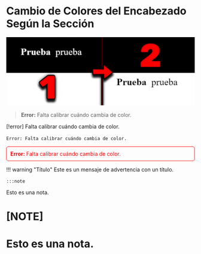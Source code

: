 # Cambio de Colores del Encabezado Según la Sección

<img src="./README/imagen.jpg">

> **Error:** Falta calibrar cuándo cambia de color.

[!error]
Falta calibrar cuándo cambia de color.

`Error: Falta calibrar cuándo cambia de color.`

<div style="color: red; border: 1px solid red; padding: 10px; border-radius: 5px;">
  <strong>Error:</strong> Falta calibrar cuándo cambia de color.
</div>

!!! warning "Título"
    Este es un mensaje de advertencia con un título.

    :::note
Esto es una nota.


[NOTE]
====
Esto es una nota.
====
